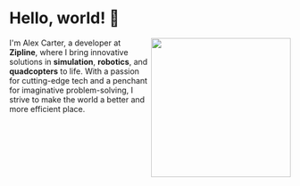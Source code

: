 # Hello, world! 👋

<img align="right" src="https://avatars.githubusercontent.com/u/6971875?v=4" width="250" height="250">

I'm Alex Carter, a developer at **Zipline**, where I bring innovative solutions in **simulation**, **robotics**, and **quadcopters** to life. With a passion for cutting-edge tech and a penchant for imaginative problem-solving, I strive to make the world a better and more efficient place.

